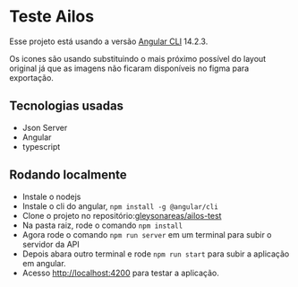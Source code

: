 # Teste Ailos

Esse projeto está usando a versão [Angular CLI](https://github.com/angular/angular-cli) 14.2.3.

Os icones são usando substituindo o mais próximo possível do layout original já que as imagens não ficaram disponíveis no figma para exportação.

## Tecnologias usadas

- Json Server
- Angular
- typescript

## Rodando localmente

- Instale o nodejs
- Instale o cli do angular, `npm install -g @angular/cli`
- Clone o projeto no repositório:[gleysonareas/ailos-test](https://github.com/gleysonareas/ailos-test)
- Na pasta raiz, rode o comando `npm install`
- Agora rode o comando `npm run server` em um terminal para subir o servidor da API
- Depois abara outro terminal e rode `npm run start` para subir a aplicação em angular.
- Acesso [http://localhost:4200](http://localhost:4200) para testar a aplicação.
